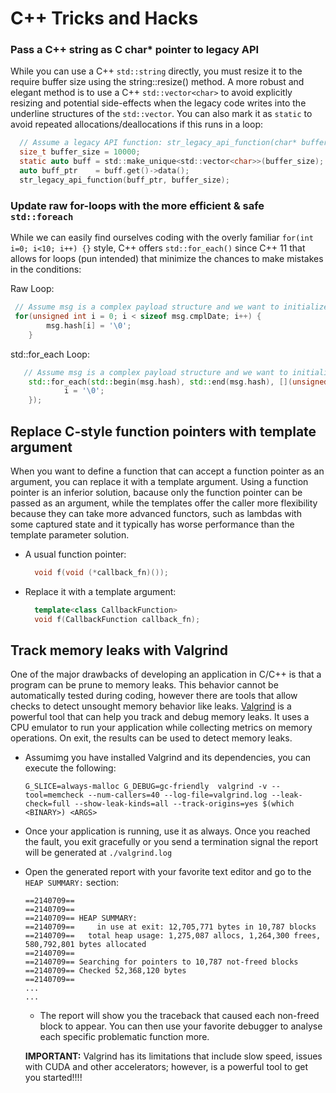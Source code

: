 # C++ Tricks and Hacks

### Pass a C++ string as C char* pointer to legacy API

While you can use a C++ `std::string` directly, you must resize it to the require buffer size using the string::resize() method.
A more robust and elegant method is to use a C++ `std::vector<char>` to avoid explicitly resizing and potential side-effects when the legacy code writes into the underline structures of the `std::vector`.
You can also mark it as `static` to avoid repeated allocations/deallocations if this runs in a loop:

``` C
  // Assume a legacy API function: str_legacy_api_function(char* buffer, size_t buffer_size)
  size_t buffer_size = 10000;
  static auto buff = std::make_unique<std::vector<char>>(buffer_size);
  auto buff_ptr    = buff.get()->data();
  str_legacy_api_function(buff_ptr, buffer_size);
```



### Update raw for-loops with the more efficient & safe `std::foreach`

While we can easily find ourselves coding with the overly familiar `for(int i=0; i<10; i++) {}` style, C++ offers `std::for_each()` since C++ 11 that allows for loops (pun intended) that minimize the chances to make mistakes in the conditions: 

Raw Loop:
``` cpp
 // Assume msg is a complex payload structure and we want to initialize an array in field hash
 for(unsigned int i = 0; i < sizeof msg.cmplDate; i++) {
        msg.hash[i] = '\0';
    }
```

std::for_each Loop:
``` cpp
   // Assume msg is a complex payload structure and we want to initialize an array in field hash
    std::for_each(std::begin(msg.hash), std::end(msg.hash), [](unsigned int i) {
            i = '\0';
    });
```


## Replace C-style function pointers with template argument

When you want to define a function that can accept a function pointer as an argument, you can replace it with a template argument.
Using a function pointer is an inferior solution, bacause only the function pointer can be passed as an argument, while the templates offer the caller more flexibility because they can take more advanced functors, such as lambdas with some captured state and it typically has worse performance than the template parameter solution.

- A usual function pointer:

  ``` cpp
    void f(void (*callback_fn)());
  ```

- Replace it with a template argument:
  
  ``` cpp
    template<class CallbackFunction>
    void f(CallbackFunction callback_fn);
  ```



## Track memory leaks with Valgrind

One of the major drawbacks of developing an application in C/C++ is that a program can be prune to memory leaks. This behavior cannot be automatically tested during coding, however there are tools that allow checks to detect unsought memory behavior like leaks. [Valgrind](https://valgrind.org/) is a powerful tool that can help you track and debug memory leaks. It uses a CPU emulator to run your application while collecting metrics on memory operations. On exit, the results can be used to detect memory leaks.

- Assumimg you have installed Valgrind and its dependencies, you can execute the following:

  ``` shell
  G_SLICE=always-malloc G_DEBUG=gc-friendly  valgrind -v --tool=memcheck --num-callers=40 --log-file=valgrind.log --leak-check=full --show-leak-kinds=all --track-origins=yes $(which <BINARY>) <ARGS>
  ```
- Once your application is running, use it as always. Once you reached the fault, you exit gracefully or you send a termination signal the report will be generated at `./valgrind.log`

- Open the generated report with your favorite text editor and go to the `HEAP SUMMARY:` section:

  ```
  ==2140709==
  ==2140709==
  ==2140709== HEAP SUMMARY:
  ==2140709==     in use at exit: 12,705,771 bytes in 10,787 blocks
  ==2140709==   total heap usage: 1,275,087 allocs, 1,264,300 frees, 580,792,801 bytes allocated
  ==2140709==
  ==2140709== Searching for pointers to 10,787 not-freed blocks
  ==2140709== Checked 52,368,120 bytes
  ==2140709==
  ...
  ...
  ```

  - The report will show you the traceback that caused each non-freed block to appear. You can then use your favorite debugger to analyse each specific problematic function more.

  **IMPORTANT:** Valgrind has its limitations that include slow speed, issues with CUDA and other accelerators; however, is a powerful tool to get you started!!!!

  


